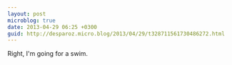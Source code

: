 ```yaml
---
layout: post
microblog: true
date: 2013-04-29 06:25 +0300
guid: http://desparoz.micro.blog/2013/04/29/t328711561730486272.html
---
```

Right, I'm going for a swim.
